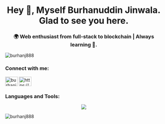 <h1 align="center">Hey 👋, Myself Burhanuddin Jinwala. Glad to see you here.</h1>
<h3 align="center">🌍 Web enthusiast from full-stack to blockchain | Always learning 🚀.</h3>

<p align="left"> <img src="https://komarev.com/ghpvc/?username=burhanj888&label=Profile%20views&color=0e75b6&style=flat" alt="burhanj888" /> </p>

<h3 align="left">Connect with me:</h3>
<p align="left">
<a href="https://twitter.com/burhanj888" target="blank"><img align="center" src="https://raw.githubusercontent.com/rahuldkjain/github-profile-readme-generator/master/src/images/icons/Social/twitter.svg" alt="burhanj888" height="30" width="40" /></a>
<a href="https://linkedin.com/in/https://www.linkedin.com/in/burhanuddin-jinwala/" target="blank"><img align="center" src="https://raw.githubusercontent.com/rahuldkjain/github-profile-readme-generator/master/src/images/icons/Social/linked-in-alt.svg" alt="https://www.linkedin.com/in/burhanuddin-jinwala/" height="30" width="40" /></a>
</p>

<h3 align="left">Languages and Tools:</h3>
<p align="center">
    <img src="https://skillicons.dev/icons?i=git,js,html,css,scss,python,django,react,nodejs,vue,angular,go,aws,java,c,babel,bitbucket,bootstrap,cpp,discord,docker,electron,express,figma,firebase,github,gmail,gitlab,graphql,heroku,ipfs,jenkins,jquery,kubernetes,linkedin,linux,mongodb,mysql,netlify,nextjs,nestjs,nginx,npm,php,postgres,powershell,pytorch,r,redux,regex,remix,replit,rust,spring,sqlite,stackoverflow,solidity,swift,tailwind,tensorflow,ts,ubuntu,vercel,vim,vscode,windows,yarn,wordpress" />
</p>

<p><img align="center" src="https://github-readme-stats.vercel.app/api/top-langs/?username=burhanj888&langs_count=8" alt="burhanj888" /></p>


<!--
**burhanj888/burhanj888** is a ✨ _special_ ✨ repository because its `README.md` (this file) appears on your GitHub profile.

Here are some ideas to get you started:

- 🔭 I’m currently working on ...
- 🌱 I’m currently learning ...
- 👯 I’m looking to collaborate on ...
- 🤔 I’m looking for help with ...
- 💬 Ask me about ...
- 📫 How to reach me: ...
- 😄 Pronouns: ...
- ⚡ Fun fact: ...
-->
